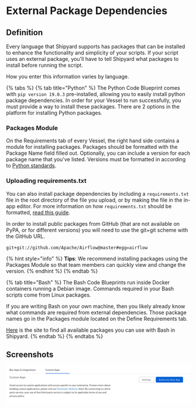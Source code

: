 # External Package Dependencies

## Definition

Every language that Shipyard supports has packages that can be installed to enhance the functionality and simplicity of your scripts. If your script uses an external package, you'll have to tell Shipyard what packages to install before running the script.

How you enter this information varies by language.

{% tabs %}
{% tab title="Python" %}
The Python Code Blueprint comes with `pip version 19.0.3` pre-installed, allowing you to easily install python package dependencies. In order for your Vessel to run successfully, you must provide a way to install these packages. There are 2 options in the platform for installing Python packages. 

### **Packages Module**

On the Requirements tab of every Vessel, the right hand side contains a module for installing packages. Packages should be formatted with the Package Name field filled out. Optionally, you can include a version for each package name that you've listed. Versions must be formatted in according to [Python standards](https://www.python.org/dev/peps/pep-0440/#version-specifiers).



### **Uploading requirements.txt**

You can also install package dependencies by including a `requirements.txt` file in the root directory of the file you upload, or by making the file in the in-app editor. For more information on how `requirements.txt` should be formatted, [read this guide](https://pip.pypa.io/en/stable/user_guide/#requirements-files).

In order to install public packages from GitHub \(that are not available on PyPA, or for different versions\) you will need to use the git+git scheme with the GitHub URL.

```text
git+git://github.com/Apache/Airflow@master#egg=airflow
```

{% hint style="info" %}
**Tips**: We recommend installing packages using the Packages Module so that team members can quickly view and change the version.
{% endhint %}
{% endtab %}

{% tab title="Bash" %}
The Bash Code Blueprints run inside Docker containers running a Debian image. Commands required in your Bash scripts come from Linux packages.

If you are writing Bash on your own machine, then you likely already know what commands are required from external dependencies. Those package names go in the Packages module located on the Define Requirements tab.

[Here](https://www.debian.org/distrib/packages) is the site to find all available packages you can use with Bash in Shipyard.
{% endtab %}
{% endtabs %}

## Screenshots

![Python Packages](../../.gitbook/assets/image%20%2868%29.png)



